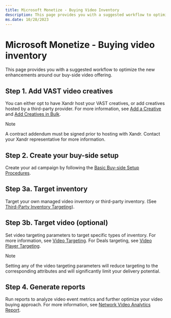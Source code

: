 ```yaml
---
title: Microsoft Monetize - Buying Video Inventory
description: This page provides you with a suggested workflow to optimize the new enhancements around our buy-side video offering.
ms.date: 10/28/2023
---
```


# Microsoft Monetize - Buying video inventory

This page provides you with a suggested workflow to optimize the new enhancements around our buy-side video offering.

## Step 1. Add VAST video creatives

You can either opt to have Xandr host your VAST creatives, or add creatives hosted by a third-party provider. For more information, see [Add a Creative](add-a-creative.md) and [Add Creatives in Bulk](add-creatives-in-bulk.md).

> [!NOTE]
> A contract addendum must be signed prior to hosting with Xandr. Contact your Xandr representative for more information.

## Step 2. Create your buy-side setup

Create your ad campaign by following the [Basic Buy-side Setup Procedures](basic-buy-side-setup-procedures.md).

## Step 3a. Target inventory

Target your own managed video inventory or third-party inventory. (See [Third-Party Inventory Targeting](third-party-inventory-targeting.md)).

## Step 3b. Target video (optional)

Set video targeting parameters to target specific types of inventory. For more information, see [Video Targeting](video-targeting.md).
For Deals targeting, see [Video Player Targeting](video-player-targeting.md).

> [!NOTE]
> Setting any of the video targeting parameters will reduce targeting to the corresponding attributes and will significantly limit your delivery potential.

## Step 4. Generate reports

Run reports to analyze video event metrics and further optimize your video buying approach. For more information, see [Network Video Analytics Report](network-video-analytics-report.md).
